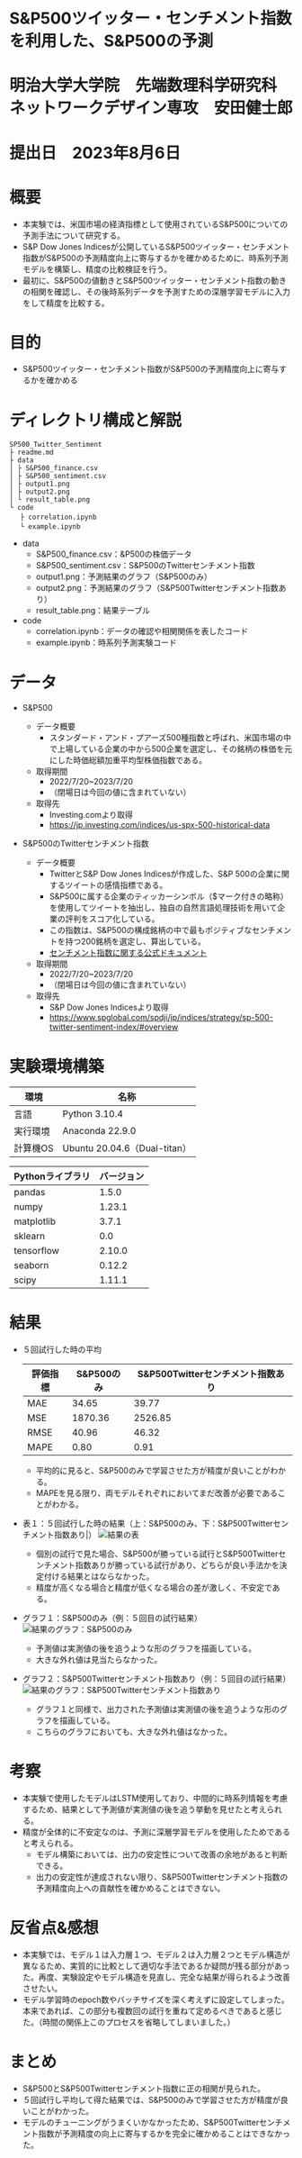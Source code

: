 # S&P500ツイッター・センチメント指数を利用した、S&P500の予測

# 明治大学大学院　先端数理科学研究科　ネットワークデザイン専攻　安田健士郎

# 提出日　2023年8月6日

# 概要

- 本実験では、米国市場の経済指標として使用されているS&P500についての予測手法について研究する。
- S&P Dow Jones Indicesが公開しているS&P500ツイッター・センチメント指数がS&P500の予測精度向上に寄与するかを確かめるために、時系列予測モデルを構築し、精度の比較検証を行う。
- 最初に、S&P500の値動きとS&P500ツイッター・センチメント指数の動きの相関を確認し、その後時系列データを予測すための深層学習モデルに入力をして精度を比較する。

# 目的
- S&P500ツイッター・センチメント指数がS&P500の予測精度向上に寄与するかを確かめる

# ディレクトリ構成と解説

~~~
SP500_Twitter_Sentiment
├ readme.md
├ data
│ ├ S&P500_finance.csv
│ ├ S&P500_sentiment.csv
│ ├ output1.png
│ ├ output2.png
│ └ result_table.png
└ code
　 ├ correlation.ipynb
　 └ example.ipynb
~~~
- data
    - S&P500_finance.csv：&P500の株価データ
    - S&P500_sentiment.csv：S&P500のTwitterセンチメント指数
    - output1.png：予測結果のグラフ（S&P500のみ）
    - output2.png：予測結果のグラフ（S&P500Twitterセンチメント指数あり）
    - result_table.png：結果テーブル
- code
    - correlation.ipynb：データの確認や相関関係を表したコード
    - example.ipynb：時系列予測実験コード

# データ

- S&P500
    - データ概要
        - スタンダード・アンド・プアーズ500種指数と呼ばれ、米国市場の中で上場している企業の中から500企業を選定し、その銘柄の株価を元にした時価総額加重平均型株価指数である。
    - 取得期間
        - 2022/7/20~2023/7/20
        - （閉場日は今回の値に含まれていない）
    - 取得先
        - Investing.comより取得
        - https://jp.investing.com/indices/us-spx-500-historical-data

- S&P500のTwitterセンチメント指数
    - データ概要
        - TwitterとS&P Dow Jones Indicesが作成した、S&P 500の企業に関するツイートの感情指標である。
        - S&P500に属する企業のティッカーシンボル（$マーク付きの略称）を使用してツイートを抽出し、独自の自然言語処理技術を用いて企業の評判をスコア化している。
        - この指数は、S&P500の構成銘柄の中で最もポジティブなセンチメントを持つ200銘柄を選定し、算出している。
        - [センチメント指数に関する公式ドキュメント](https://www.spglobal.com/spdji/en/documents/methodologies/methodology-sp-twitter-sentiment-indices.pdf?utm_source=pdf_education)
    - 取得期間
        - 2022/7/20~2023/7/20
        - （閉場日は今回の値に含まれていない）
    - 取得先
        - S&P Dow Jones Indicesより取得
        - https://www.spglobal.com/spdji/jp/indices/strategy/sp-500-twitter-sentiment-index/#overview

# 実験環境構築

| 環境 | 名称 |
| ---- | ---- |
| 言語 | Python 3.10.4 |
| 実行環境| Anaconda 22.9.0|
| 計算機OS | Ubuntu 20.04.6（Dual-titan） |



| Pythonライブラリ | バージョン |
| ---- | ---- |
| pandas |  1.5.0 |
| numpy | 1.23.1 |
| matplotlib | 3.7.1 |
| sklearn | 0.0 |
| tensorflow | 2.10.0 |
| seaborn | 0.12.2 |
| scipy | 1.11.1 |

# 結果

- ５回試行した時の平均

    | 評価指標 | S&P500のみ | S&P500Twitterセンチメント指数あり|
    | ---- | ---- | ---- |
    | MAE |  34.65 | 39.77 |
    | MSE | 1870.36 | 2526.85 |
    | RMSE | 40.96 | 46.32 |
    | MAPE | 0.80 | 0.91 |

    - 平均的に見ると、S&P500のみで学習させた方が精度が良いことがわかる。
    - MAPEを見る限り、両モデルそれぞれにおいてまだ改善が必要であることがわかる。


- 表１：５回試行した時の結果（上：S&P500のみ、下：S&P500Twitterセンチメント指数あり|）
![結果の表](./data/result_table.png)
    - 個別の試行で見た場合、S&P500が勝っている試行とS&P500Twitterセンチメント指数ありが勝っている試行があり、どちらが良い手法かを決定付ける結果とはならなかった。
    - 精度が高くなる場合と精度が低くなる場合の差が激しく、不安定である。
- グラフ１：S&P500のみ（例：５回目の試行結果）
![結果のグラフ：S&P500のみ](./data/output1.png) 
    - 予測値は実測値の後を追うような形のグラフを描画している。
    - 大きな外れ値は見当たらなかった。
- グラフ２：S&P500Twitterセンチメント指数あり（例：５回目の試行結果）
![結果のグラフ：S&P500Twitterセンチメント指数あり](./data/output2.png) 
    - グラフ１と同様で、出力された予測値は実測値の後を追うような形のグラフを描画している。
    - こちらのグラフにおいても、大きな外れ値はなかった。

# 考察
- 本実験で使用したモデルはLSTM使用しており、中間的に時系列情報を考慮するため、結果として予測値が実測値の後を追う挙動を見せたと考えられる。
- 精度が全体的に不安定なのは、予測に深層学習モデルを使用したためであると考えられる。
    - モデル構築においては、出力の安定性について改善の余地があると判断できる。
    - 出力の安定性が達成されない限り、S&P500Twitterセンチメント指数の予測精度向上への貢献性を確かめることはできない。

# 反省点&感想
- 本実験では、モデル１は入力層１つ、モデル２は入力層２つとモデル構造が異なるため、実質的に比較として適切な手法であるか疑問が残る部分があった。再度、実験設定やモデル構造を見直し、完全な結果が得られるよう改善させたい。
- モデル学習時のepoch数やバッチサイズを深く考えずに設定してしまった。本来であれば、この部分も複数回の試行を重ねて定めるべきであると感じた。（時間の関係上このプロセスを省略してしまいました。）

# まとめ
- S&P500とS&P500Twitterセンチメント指数に正の相関が見られた。
- ５回試行し平均して得た結果では、S&P500のみで学習させた方が精度が良いことがわかった。
- モデルのチューニングがうまくいかなかったため、S&P500Twitterセンチメント指数が予測精度の向上に寄与するかを完全に確かめることはできなかった。
